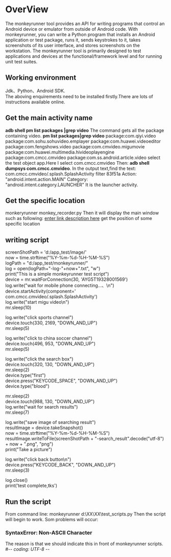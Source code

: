  # OverView
The monkeyrunner tool provides an API for writing programs that control an Android device or emulator from outside of Android code. With monkeyrunner, you can write a Python program that installs an Android application or test package, runs it, sends keystrokes to it, takes screenshots of its user interface, and stores screenshots on the workstation. The monkeyrunner tool is primarily designed to test applications and devices at the functional/framework level and for running unit test suites.
## Working environment
Jdk、Python、Android SDK.  
The aboving enquirements need to be installed firstly.There are lots of instructions available online.
## Get the main activity name
**adb shell pm list packages |grep video**
The command gets all the package  containing video.
**pm list packages|grep video**
package:com.qiyi.video
package:com.sohu.sohuvideo.emplayer
package:com.huawei.videoeditor
package:com.fengshows.video
package:com.cmvideo.migumovie
package:com.huawei.multimedia.hivideoplayengine
package:com.cmcc.cmvideo
package:com.ss.android.article.video
select the test object app.Here I select com.cmcc.cmvideo
Then:
**adb shell dumpsys com.cmcc.cmvideo**. 
In the output text,find the text:
com.cmcc.cmvideo/.splash.SplashActivity filter 83f51a
          Action: "android.intent.action.MAIN"
          Category: "android.intent.category.LAUNCHER"
It is the launcher activity.
## Get the specific location
monkeryrunner monkey_recorder.py
Then it will display the main window such as following:
[enter link description here](D:%5Capp_test%5Cimage%5Cmonkeyrunner.png)
get the position of some specific location
## writing script
screenShotPath = 'd:/app_test/image/'  
now = time.strftime("%Y-%m-%d-%H-%M-%S")  
logPath = "d:/app_test/monkeyrunner/"  
log = open(logPath+"-log-"+now+".txt", "w")  
print("This is a simple monkeyrunner test script")  
device = mr.waitForConnection(30, 'AYG5T19328001569')  
log.write("wait for mobile phone connecting...、\n")  
device.startActivity(component=' com.cmcc.cmvideo/.splash.SplashActivity')  
log.write("start migu video\n")  
mr.sleep(10)  
  
log.write("click sports channel")  
device.touch(330, 2169, "DOWN_AND_UP")  
mr.sleep(5)  

log.write("click to china soccer channel")  
device.touch(496, 953, "DOWN_AND_UP")  
mr.sleep(5)  

log.write("click the search box")  
device.touch(320, 130, "DOWN_AND_UP")  
mr.sleep(2)  
device.type("first")  
device.press("KEYCODE_SPACE", "DOWN_AND_UP")  
device.type("blood")  
  
mr.sleep(2)  
device.touch(988, 130, "DOWN_AND_UP")  
log.write("wait for search results")  
mr.sleep(7)  
  
log.write("save image of searching result")  
resultImage = device.takeSnapshot()  
now = time.strftime("%Y-%m-%d-%H-%M-%S")  
resultImage.writeToFile(screenShotPath + "-search_result".decode("utf-8") + now + ".png", "png")  
print("Take a picture")  
  
  
log.write("click back button\n")  
device.press("KEYCODE_BACK", "DOWN_AND_UP")  
mr.sleep(3)  
  
log.close()  
print('test complete,tks')

## Run the script
From command line:
monkeyrunner  d:\XX\XX\test_scripts.py
Then the script will begin to work.
Som problems will occur:
### SyntaxError: Non-ASCII Character
The reason is that we should indicate this in front of monkeyrunner scripts.
#-*- coding: UTF-8 -*-
